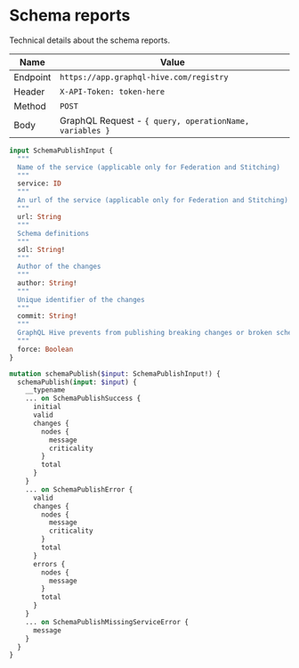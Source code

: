 # Schema reports

Technical details about the schema reports.

| Name     | Value                                                   |
| -------- | ------------------------------------------------------- |
| Endpoint | `https://app.graphql-hive.com/registry`                 |
| Header   | `X-API-Token: token-here`                               |
| Method   | `POST`                                                  |
| Body     | GraphQL Request - `{ query, operationName, variables }` |

```graphql
input SchemaPublishInput {
  """
  Name of the service (applicable only for Federation and Stitching)
  """
  service: ID
  """
  An url of the service (applicable only for Federation and Stitching)
  """
  url: String
  """
  Schema definitions
  """
  sdl: String!
  """
  Author of the changes
  """
  author: String!
  """
  Unique identifier of the changes
  """
  commit: String!
  """
  GraphQL Hive prevents from publishing breaking changes or broken schemas by default, use this flag to override this behavior.
  """
  force: Boolean
}

mutation schemaPublish($input: SchemaPublishInput!) {
  schemaPublish(input: $input) {
    __typename
    ... on SchemaPublishSuccess {
      initial
      valid
      changes {
        nodes {
          message
          criticality
        }
        total
      }
    }
    ... on SchemaPublishError {
      valid
      changes {
        nodes {
          message
          criticality
        }
        total
      }
      errors {
        nodes {
          message
        }
        total
      }
    }
    ... on SchemaPublishMissingServiceError {
      message
    }
  }
}
```
